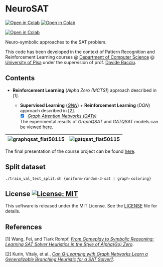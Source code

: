 # NeuroSAT

[![Open in Colab](https://img.shields.io/static/v1.svg?logo=google-colab&label=GraphQSAT&message=Open%20In%20Colab&color=blue)](https://colab.research.google.com/github/dmeoli/neuro-sat/blob/master/GraphQSAT.ipynb)
[![Open in Colab](https://img.shields.io/static/v1.svg?logo=google-colab&label=GATQSAT&message=Open%20In%20Colab&color=blue)](https://colab.research.google.com/github/dmeoli/neuro-sat/blob/master/GATQSAT.ipynb)

[![Open in Colab](https://img.shields.io/static/v1.svg?logo=google-colab&label=AlphaZeroSAT&message=Open%20In%20Colab&color=blue)](https://colab.research.google.com/github/dmeoli/neuro-sat/blob/master/AlphaZeroSAT.ipynb)

Neuro-symbolic approaches to the SAT problem.

This code has been developed in the context of Pattern Recognition and Reinforcement Learning courses @
[Department of Computer Science](https://www.di.unipi.it/en/)
@ [University of Pisa](https://www.unipi.it/index.php/english)
under the supervision of prof. [Davide Bacciu](http://pages.di.unipi.it/bacciu/).

## Contents

- **Reinforcement Learning** (*Alpha Zero (MCTS)*) approach described in [1].

    - **Supervised Learning** (*[GNN](https://arxiv.org/abs/1806.01261)*) +
      **Reinforcement Learning** (*DQN*) approach described in [2].
        - [x] [*Graph Attention Networks (GATs)*](https://arxiv.org/abs/1710.10903)

      The experimental results of *GraphQSAT* and *GATQSAT* models can be
      viewed [here](https://docs.google.com/spreadsheets/d/1j0gQxsOPizNu8hm-nM1YY8bsdpbmWxYGVotj4h5d-wU).

| ![graphqsat_flat50115](https://docs.google.com/spreadsheets/d/e/2PACX-1vRI3xXW1Hxt7qitKVTIp_H2TLm2ABzE-MdvxbV8_Mz71FchFjPwqbVsQV14Bu6ceh7d4FEvAOk4HPWH/pubchart?oid=1777170439&format=image) | ![gatqsat_flat50115](https://docs.google.com/spreadsheets/d/e/2PACX-1vRI3xXW1Hxt7qitKVTIp_H2TLm2ABzE-MdvxbV8_Mz71FchFjPwqbVsQV14Bu6ceh7d4FEvAOk4HPWH/pubchart?oid=782668130&format=image) |
|----------------------------------------------------------------------------------------------------------------------------------------------------------------------------------------------|-------------------------------------------------------------------------------------------------------------------------------------------------------------------------------------------|

The final presentation of the course project can be
found [here](https://docs.google.com/presentation/d/1rmFL_RhLS2fjGHb9SM14qdb7o3Oh0iOSlqirF0OQaX8).

## Split dataset

```./train_val_test_split.sh {uniform-random-3-sat | graph-coloring}```

## License [![License: MIT](https://img.shields.io/badge/License-MIT-yellow.svg)](https://opensource.org/licenses/MIT)

This software is released under the MIT License. See the [LICENSE](LICENSE) file for details.

## References

[1] Wang, Fei, and Tiark Rompf, [*From Gameplay to Symbolic Reasoning: Learning SAT Solver Heuristics in the Style of
Alpha(Go) Zero*](https://arxiv.org/abs/1802.05340).

[2] Kurin, Vitaly, et al., [*Can Q-Learning with Graph Networks Learn a Generalizable Branching Heuristic for a SAT
Solver?*](https://arxiv.org/abs/1909.11830).
